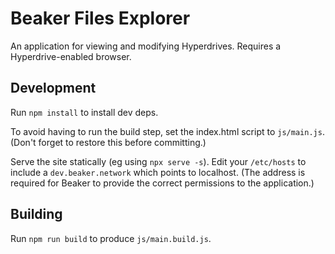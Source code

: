 # Beaker Files Explorer

An application for viewing and modifying Hyperdrives. Requires a Hyperdrive-enabled browser.

## Development

Run `npm install` to install dev deps.

To avoid having to run the build step, set the index.html script to `js/main.js`. (Don't forget to restore this before committing.)

Serve the site statically (eg using `npx serve -s`). Edit your `/etc/hosts` to include a `dev.beaker.network` which points to localhost. (The address is required for Beaker to provide the correct permissions to the application.)

## Building

Run `npm run build` to produce `js/main.build.js`.
